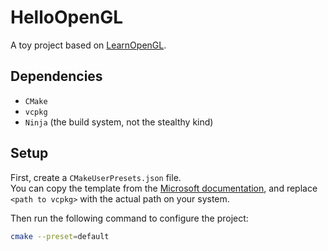 # HelloOpenGL

A toy project based on [LearnOpenGL](https://learnopengl.com/).

## Dependencies

- `CMake`
- `vcpkg`
- `Ninja` (the build system, not the stealthy kind)

## Setup

First, create a `CMakeUserPresets.json` file.  
You can copy the template from the [Microsoft documentation](https://learn.microsoft.com/en-us/vcpkg/get-started/get-started?pivots=shell-powershell), and replace `<path to vcpkg>` with the actual path on your system.

Then run the following command to configure the project:

```bash
cmake --preset=default
